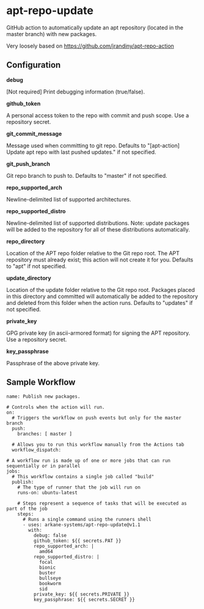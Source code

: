 # apt-repo-update
GitHub action to automatically update an apt repository (located in the master branch) with new packages.

Very loosely based on https://github.com/jrandiny/apt-repo-action

## Configuration

**debug**

[Not required] Print debugging information (true/false).

**github_token**

A personal access token to the repo with commit and push scope. Use a repository secret.

**git_commit_message**

Message used when committing to git repo. Defaults to "[apt-action] Update apt repo with last pushed updates." if not specified.

**git_push_branch**

Git repo branch to push to. Defaults to "master" if not specified.

**repo_supported_arch**

Newline-delimited list of supported architectures.

**repo_supported_distro**

Newline-delimited list of supported distributions. Note: update packages will be added to the repository for all of these distributions automatically.

**repo_directory**

Location of the APT repo folder relative to the Git repo root. The APT repository must already exist; this action will not create it for you. Defaults to "apt" if not specified.

**update_directory**

Location of the update folder relative to the Git repo root. Packages placed in this directory and committed will automatically be added to the repository and deleted from this folder when the action runs. Defaults to "updates" if not specified.

**private_key**

GPG private key (in ascii-armored format) for signing the APT repository. Use a repository secret.

**key_passphrase**

Passphrase of the above private key.

## Sample Workflow

```
name: Publish new packages.

# Controls when the action will run.
on:
  # Triggers the workflow on push events but only for the master branch
  push:
    branches: [ master ]

  # Allows you to run this workflow manually from the Actions tab
  workflow_dispatch:

# A workflow run is made up of one or more jobs that can run sequentially or in parallel
jobs:
  # This workflow contains a single job called "build"
  publish:
    # The type of runner that the job will run on
    runs-on: ubuntu-latest

    # Steps represent a sequence of tasks that will be executed as part of the job
    steps:
      # Runs a single command using the runners shell
      - uses: arkane-systems/apt-repo-update@v1.1
        with:
          debug: false
          github_token: ${{ secrets.PAT }}
          repo_supported_arch: |
            amd64
          repo_supported_distro: |
            focal
            bionic
            buster
            bullseye
            bookworm
            sid
          private_key: ${{ secrets.PRIVATE }}
          key_passphrase: ${{ secrets.SECRET }}
```
